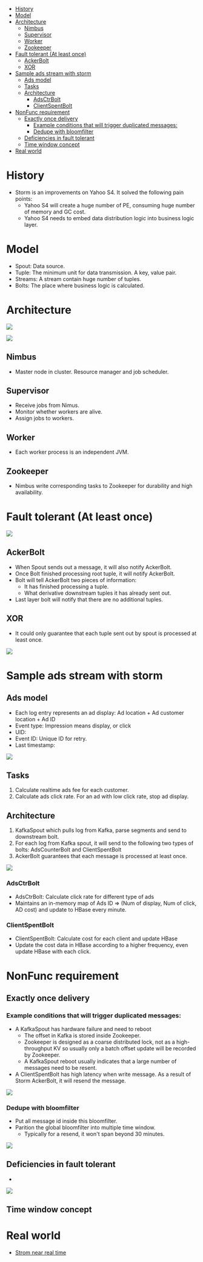- [History](#history)
- [Model](#model)
- [Architecture](#architecture)
  - [Nimbus](#nimbus)
  - [Supervisor](#supervisor)
  - [Worker](#worker)
  - [Zookeeper](#zookeeper)
- [Fault tolerant (At least once)](#fault-tolerant-at-least-once)
  - [AckerBolt](#ackerbolt)
  - [XOR](#xor)
- [Sample ads stream with storm](#sample-ads-stream-with-storm)
  - [Ads model](#ads-model)
  - [Tasks](#tasks)
  - [Architecture](#architecture-1)
    - [AdsCtrBolt](#adsctrbolt)
    - [ClientSpentBolt](#clientspentbolt)
- [NonFunc requirement](#nonfunc-requirement)
  - [Exactly once delivery](#exactly-once-delivery)
    - [Example conditions that will trigger duplicated messages:](#example-conditions-that-will-trigger-duplicated-messages)
    - [Dedupe with bloomfilter](#dedupe-with-bloomfilter)
  - [Deficiencies in fault tolerant](#deficiencies-in-fault-tolerant)
  - [Time window concept](#time-window-concept)
- [Real world](#real-world)

# History
* Storm is an improvements on Yahoo S4. It solved the following pain points:
  * Yahoo S4 will create a huge number of PE, consuming huge number of memory and GC cost. 
  * Yahoo S4 needs to embed data distribution logic into business logic layer. 

# Model
* Spout: Data source. 
* Tuple: The minimum unit for data transmission. A key, value pair. 
* Streams: A stream contain huge number of tuples. 
* Bolts: The place where business logic is calculated. 

# Architecture

![](../.gitbook/assets/storm_architecture.png)

![](../.gitbook/assets/storm_architecture_analogy.png)

## Nimbus
* Master node in cluster. Resource manager and job scheduler. 

## Supervisor
* Receive jobs from Nimus. 
* Monitor whether workers are alive. 
* Assign jobs to workers. 

## Worker
* Each worker process is an independent JVM. 

## Zookeeper
* Nimbus write corresponding tasks to Zookeeper for durability and high availability. 

# Fault tolerant (At least once)

![](../.gitbook/assets/storm_faultolerant_tupleTree.png)

## AckerBolt
* When Spout sends out a message, it will also notify AckerBolt. 
* Once Bolt finished processing root tuple, it will notify AckerBolt.
* Bolt will tell AckerBolt two pieces of information:
  * It has finished processing a tuple. 
  * What derivative downstream tuples it has already sent out. 
* Last layer bolt will notify that there are no additional tuples. 

## XOR
* It could only guarantee that each tuple sent out by spout is processed at least once. 

![](../.gitbook/assets/storm_faulttolerant_xor.png)

# Sample ads stream with storm
## Ads model
* Each log entry represents an ad display: Ad location + Ad customer location + Ad ID
* Event type: Impression means display, or click
* UID: 
* Event ID: Unique ID for retry. 
* Last timestamp: 

![](../.gitbook/assets/storm_ads_model.png)

## Tasks
1. Calculate realtime ads fee for each customer. 
2. Calculate ads click rate. For an ad with low click rate, stop ad display. 

## Architecture
1. KafkaSpout which pulls log from Kafka, parse segments and send to downstream bolt. 
2. For each log from Kafka spout, it will send to the following two types of bolts: AdsCounterBolt and ClientSpentBolt
3. AckerBolt guarantees that each message is processed at least once. 

![](../.gitbook/assets/storm_ads_architecture.png)

### AdsCtrBolt
* AdsCtrBolt: Calculate click rate for different type of ads
* Maintains an in-memory map of Ads ID => (Num of display, Num of click, AD cost) and update to HBase every minute. 

### ClientSpentBolt
* ClientSpentBolt: Calculate cost for each client and update HBase
* Update the cost data in HBase according to a higher frequency, even update HBase with each click. 

# NonFunc requirement
## Exactly once delivery
### Example conditions that will trigger duplicated messages: 
* A KafkaSpout has hardware failure and need to reboot
  * The offset in Kafka is stored inside Zookeeper. 
  * Zookeeper is designed as a coarse distributed lock, not as a high-throughput KV so usually only a batch offset update will be recorded by Zookeeper. 
  * A KafkaSpout reboot usually indicates that a large number of messages need to be resent. 
* A ClientSpentBolt has high latency when write message. As a result of Storm AckerBolt, it will resend the message. 

![](../.gitbook/assets/storm_update_by_spout.png)

### Dedupe with bloomfilter
* Put all message id inside this bloomfilter.
* Parition the global bloomfilter into multiple time window. 
  * Typically for a resend, it won't span beyond 30 minutes. 

![](../.gitbook/assets/storm_update_by_spout_bloomFilter.png)

## Deficiencies in fault tolerant
* 

![](../.gitbook/assets/storm_fault_tolerant.png)

## Time window concept

# Real world

* [Strom near real time](https://www.michael-noll.com/blog/2013/01/18/implementing-real-time-trending-topics-in-storm/)
